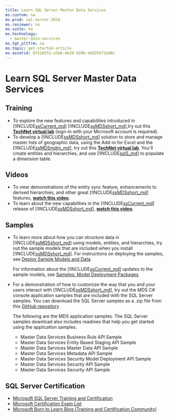 ```yaml
---
title: Learn SQL Server Master Data Services
ms.custom: na
ms.prod: sql-server-2016
ms.reviewer: na
ms.suite: na
ms.technology: 
  - master-data-services
ms.tgt_pltfrm: na
ms.topic: get-started-article
ms.assetid: 87516551-a3b6-4b29-928b-ddd25672a98c
---
```

# Learn SQL Server Master Data Services
  
  
## Training  
* To explore the new features and capabilities introduced in [!INCLUDE[ssCurrent_md](../../Token/Other/ssCurrent_md.md)] [!INCLUDE[ssMDSshort_md](../../Token/Other/ssMDSshort_md.md)],try out this [**TechNet virtual lab**](https://vlabs.holsystems.com/vlabs/technet?eng=VLabs&amp;auth=none&amp;src=vlabs&amp;altadd=true&amp;labid=23113&amp;lod=true) (sign-in with your Microsoft account is required).  
* To develop a [!INCLUDE[ssMDSshort_md](../../Token/Other/ssMDSshort_md.md)] solution to store and manage master lists of geographic data, using the Add-in for Excel and the [!INCLUDE[ssMDSmdm_md](../../Token/Other/ssMDSmdm_md.md)], try out this [**TechNet virtual lab**](https://vlabs.holsystems.com/vlabs/technet?eng=VLabs&amp;auth=none&amp;src=vlabs&amp;altadd=true&amp;labid=23112&amp;lod=true). You'll create entities and hierarchies, and use [!INCLUDE[ssIS_md](../../Token/Other/ssIS_md.md)] to populate a dimension table.  
  
## Videos  
* To view demonstrations of the entity sync feature, enhancements to derived hierarchies, and other great [!INCLUDE[ssMDSshort_md](../../Token/Other/ssMDSshort_md.md)] features, [**watch this video**](https://www.youtube.com/watch?v=6lQSc-eLkvk).  
* To learn about the new capabilities in the [!INCLUDE[ssCurrent_md](../../Token/Other/ssCurrent_md.md)] release of [!INCLUDE[ssMDSshort_md](../../Token/Other/ssMDSshort_md.md)], [**watch this video**](https://www.youtube.com/watch?v=cKA72FpOVxI).  
  
## Samples  
* To learn more about how you can structure data in [!INCLUDE[ssMDSshort_md](../../Token/Other/ssMDSshort_md.md)] using models, entities, and hierarchies, try out the sample models that are included when you install [!INCLUDE[ssMDSshort_md](../../Token/Other/ssMDSshort_md.md)]. For instructions on deploying the samples, see  [Deploy Sample Models and Data](Master%20Data%20Services.md\#deploySample).   
  
	For information about the [!INCLUDE[ssCurrent_md](../../Token/Other/ssCurrent_md.md)] updates to the sample models, see [Samples: Model Deployment Packages](Samples%3a%20Model%20Deployment%20Packages%20%28Master%20Data%20Services%29.xml).  
  
* For a demonstration of how to customize the way that you and your users interact with [!INCLUDE[ssMDSshort_md](../../Token/Other/ssMDSshort_md.md)], try out the MDS C# console application samples that are included with the SQL Server samples. You can download the SQL Server samples as a .zip file from this [GitHub repository](https://github.com/Microsoft/sql-server-samples).  
  
	The following are the MDS application samples. The SQL Server samples download also includes 	readmes that help you get started using the application samples.  
	* Master Data Services Business Rule API Sample  
	* Master Data Services Entity Based Staging API Sample  
	* Master Data Services Master Data API Sample  
	* Master Data Services Metadata API Sample  
	* Master Data Services Security Model Deployment API Sample  
	* Master Data Services Security API Sample  
	* Master Data Services Security API Sample  
  
## SQL Server Certification  
* [Microsoft SQL Server Training and Certification](https://www.microsoft.com/en-us/learning/sql-training.aspx)  
* [Microsoft Certification Exam List](https://www.microsoft.com/en-us/learning/exam-list.aspx)  
* [Microsoft Born to Learn Blog (Training and Certification Community)](https://borntolearn.mslearn.net/b/weblog/archive/2016/03)  
  
  
  
  
  
  
